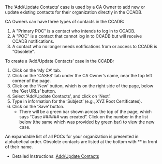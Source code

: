 The ‘Add/Update Contacts’ case is used by a CA Owner to add new or update existing contacts for their organization directly in the CCADB.

CA Owners can have three types of contacts in the CCADB:

1. A "Primary POC" is a contact who intends to log in to CCADB. 
2. A "POC" is a contact that cannot log in to CCADB but will receive CCADB notifications. 
3. A contact who no longer needs notifications from or access to CCADB is "Obsolete".

To create a ‘Add/Update Contacts’ case in the CCADB:

1. Click on the ‘My CA’ tab.
2. Click on the ‘CASES’ tab under the CA Owner’s name, near the top left corner of the page.
3. Click on the ‘New’ button, which is on the right side of the page, below the ‘Get URLs’ button.
4. Select ‘Add/Update Contacts’, and click on ‘Next’.
5. Type in information for the ‘Subject’ (e.g., XYZ Root Certificates).
6. Click on the ‘Save’ button.
    * There will be a green bar shown across the top of the page, which says “Case ###### was created”. Click on the number in the list below (the same which was provided by green bar) to view the new case.

An expandable list of all POCs for your organization is presented in alphabetical order. Obsolete contacts are listed at the bottom with ** in front of their name.

* Detailed Instructions: [Add/Update Contacts](https://docs.google.com/document/d/1QQ-wZYPJ_3p76Zc3RZPE929pKIResc5J4vjSGGi_NuE/edit?usp=sharing)
